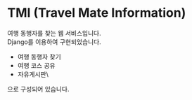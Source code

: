 # TMI (Travel Mate Information)
여행 동행자를 찾는 웹 서비스입니다. \
Django를 이용하여 구현되었습니다.

- 여행 동행자 찾기
- 여행 코스 공유
- 자유게시판\

으로 구성되어 있습니다. 
